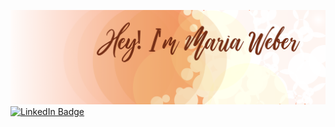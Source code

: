 [![Marzad's GitHub Banner](./assets/header_github.png)](https://marzad.dev)
[![LinkedIn Badge](https://img.shields.io/badge/LinkedIn-Profile-informational?style=flat&logo=linkedin&logoColor=white&color=0D76A8)](https://www.linkedin.com/in/maria-weber-zadorina)
